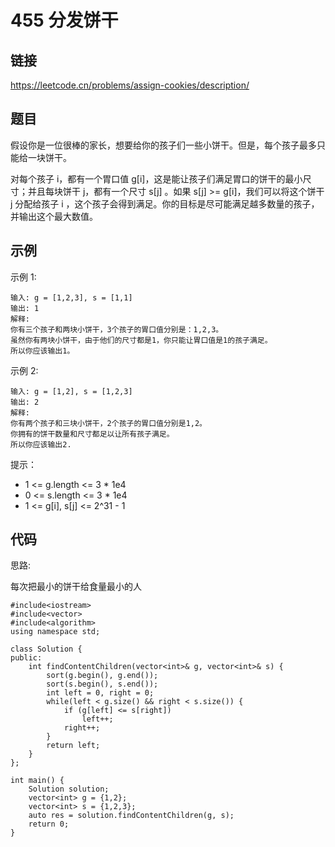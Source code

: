 # 455 分发饼干
## 链接
https://leetcode.cn/problems/assign-cookies/description/

## 题目 
假设你是一位很棒的家长，想要给你的孩子们一些小饼干。但是，每个孩子最多只能给一块饼干。

对每个孩子 i，都有一个胃口值 g[i]，这是能让孩子们满足胃口的饼干的最小尺寸；并且每块饼干 j，都有一个尺寸 s[j] 。如果 s[j] >= g[i]，我们可以将这个饼干 j 分配给孩子 i ，这个孩子会得到满足。你的目标是尽可能满足越多数量的孩子，并输出这个最大数值。

## 示例
示例 1:
```
输入: g = [1,2,3], s = [1,1]
输出: 1
解释: 
你有三个孩子和两块小饼干，3个孩子的胃口值分别是：1,2,3。
虽然你有两块小饼干，由于他们的尺寸都是1，你只能让胃口值是1的孩子满足。
所以你应该输出1。
```
示例 2:
```
输入: g = [1,2], s = [1,2,3]
输出: 2
解释: 
你有两个孩子和三块小饼干，2个孩子的胃口值分别是1,2。
你拥有的饼干数量和尺寸都足以让所有孩子满足。
所以你应该输出2.
```

提示：

- 1 <= g.length <= 3 * 1e4
- 0 <= s.length <= 3 * 1e4
- 1 <= g[i], s[j] <= 2^31 - 1

## 代码
思路: 

每次把最小的饼干给食量最小的人

```
#include<iostream>
#include<vector>
#include<algorithm>
using namespace std;

class Solution {
public:
    int findContentChildren(vector<int>& g, vector<int>& s) {
		sort(g.begin(), g.end());
		sort(s.begin(), s.end());
		int left = 0, right = 0;
		while(left < g.size() && right < s.size()) {
			if (g[left] <= s[right])
				left++;
			right++;
		}
		return left;
	}
};

int main() {
	Solution solution;
	vector<int> g = {1,2};
	vector<int> s = {1,2,3};
	auto res = solution.findContentChildren(g, s);
	return 0;
}
```